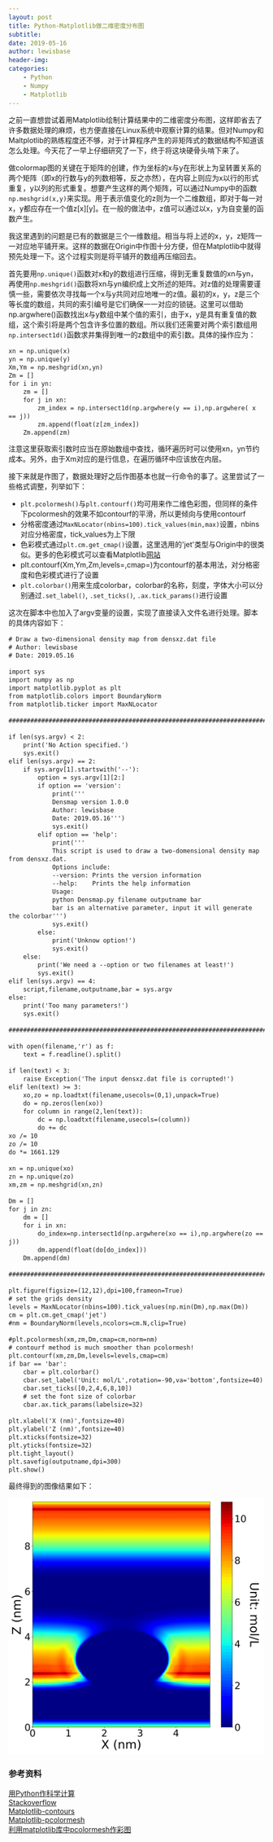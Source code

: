 ```yaml
---
layout: post
title: Python-Matplotlib做二维密度分布图
subtitle:
date: 2019-05-16
author: lewisbase
header-img:
categories: 
    - Python
    - Numpy
    - Matplotlib	
---
```

之前一直想尝试着用Matplotlib绘制计算结果中的二维密度分布图，这样即省去了许多数据处理的麻烦，也方便直接在Linux系统中观察计算的结果。但对Numpy和Maltplotlib的熟练程度还不够，对于计算程序产生的非矩阵式的数据结构不知道该怎么处理。今天花了一早上仔细研究了一下，终于将这块硬骨头啃下来了。

做colormap图的关键在于矩阵的创建，作为坐标的x与y在形状上为呈转置关系的两个矩阵（即x的行数与y的列数相等，反之亦然），在内容上则应为x以行的形式重复，y以列的形式重复。想要产生这样的两个矩阵，可以通过Numpy中的函数`np.meshgrid(x,y)`来实现。用于表示值变化的z则为一个二维数组，即对于每一对x，y都应存在一个值z[x][y]。在一般的做法中，z值可以通过以x，y为自变量的函数产生。

我这里遇到的问题是已有的数据是三个一维数组。相当与将上述的x，y，z矩阵一一对应地平铺开来。这样的数据在Origin中作图十分方便，但在Matplotlib中就得预先处理一下。这个过程实则是将平铺开的数组再压缩回去。

首先要用`np.unique()`函数对x和y的数组进行压缩，得到无重复数值的xn与yn，再使用`np.meshgrid()`函数将xn与yn编织成上文所述的矩阵。对z值的处理需要谨慎一些，需要依次寻找每一个x与y共同对应地唯一的z值。最初的x，y，z是三个等长度的数组，共同的索引编号是它们确保一一对应的锁链。这里可以借助np.argwhere()函数找出x与y数组中某个值的索引，由于x，y是具有重复值的数组，这个索引将是两个包含许多位置的数组。所以我们还需要对两个索引数组用`np.intersect1d()`函数求并集得到唯一的z数组中的索引数。具体的操作应为：

    xn = np.unique(x)
    yn = np.unique(y)
    Xm,Ym = np.meshgrid(xn,yn)
    Zm = []
    for i in yn:
        zm = []
        for j in xn:
            zm_index = np.intersect1d(np.argwhere(y == i),np.argwhere( x == j))
            zm.append(float(z[zm_index])
        Zm.append(zm)

注意这里获取索引数时应当在原始数组中查找，循环遍历时可以使用xn，yn节约成本。另外，由于Xm对应的是行信息，在遍历循环中应该放在内层。

接下来就是作图了，数据处理好之后作图基本也就一行命令的事了。这里尝试了一些格式调整，列举如下：

* `plt.pcolormesh()`与`plt.contourf()`均可用来作二维色彩图，但同样的条件下pcolormesh的效果不如contourf的平滑，所以更倾向与使用contourf
* 分格密度通过`MaxNLocator(nbins=100).tick_values(min,max)`设置，nbins对应分格密度，tick_values为上下限
* 色彩模式通过`plt.cm.get_cmap()`设置，这里选用的'jet'类型与Origin中的很类似。更多的色彩模式可以查看Matplotlib[网站](https://matplotlib.org/examples/color/colormaps_reference.html)
* plt.contourf(Xm,Ym,Zm,levels=,cmap=)为contourf的基本用法，对分格密度和色彩模式进行了设置
* `plt.colorbar()`用来生成colorbar，colorbar的名称，刻度，字体大小可以分别通过`.set_label()`, `.set_ticks()`, `.ax.tick_params()`进行设置

这次在脚本中也加入了argv变量的设置，实现了直接读入文件名进行处理。脚本的具体内容如下：


    # Draw a two-dimensional density map from densxz.dat file
    # Author: lewisbase
    # Date: 2019.05.16
    
    import sys
    import numpy as np 
    import matplotlib.pyplot as plt 
    from matplotlib.colors import BoundaryNorm
    from matplotlib.ticker import MaxNLocator
    
    ####################################################################################################
    
    if len(sys.argv) < 2:
        print('No Action specified.')
        sys.exit()
    elif len(sys.argv) == 2:
        if sys.argv[1].startswith('--'):
            option = sys.argv[1][2:]
            if option == 'version':
                print('''
                Densmap version 1.0.0
                Author: lewisbase
                Date: 2019.05.16''')
                sys.exit()
            elif option == 'help':
                print('''
                This script is used to draw a two-domensional density map from densxz.dat.
                Options include:
                --version: Prints the version information
                --help:    Prints the help information
                Usage:
                python Densmap.py filename outputname bar
                bar is an alternative parameter, input it will generate the colorbar''')
                sys.exit()
            else:
                print('Unknow option!')
                sys.exit()
        else:
            print('We need a --option or two filenames at least!')
            sys.exit()
    elif len(sys.argv) == 4:
        script,filename,outputname,bar = sys.argv
    else:
        print('Too many parameters!')
        sys.exit()
    
    ######################################################################################################
    
    with open(filename,'r') as f:
        text = f.readline().split()
    
    if len(text) < 3:
        raise Exception('The input densxz.dat file is corrupted!')
    elif len(text) >= 3:
        xo,zo = np.loadtxt(filename,usecols=(0,1),unpack=True)
        do = np.zeros(len(xo))
        for column in range(2,len(text)):
            dc = np.loadtxt(filename,usecols=(column))
            do += dc
    xo /= 10
    zo /= 10
    do *= 1661.129
    
    xn = np.unique(xo)
    zn = np.unique(zo)
    xm,zm = np.meshgrid(xn,zn)
    
    Dm = []
    for j in zn:
        dm = []
        for i in xn:
            do_index=np.intersect1d(np.argwhere(xo == i),np.argwhere(zo == j))
            dm.append(float(do[do_index]))
        Dm.append(dm)
    
    #######################################################################################################
    
    plt.figure(figsize=(12,12),dpi=100,frameon=True)
    # set the grids density
    levels = MaxNLocator(nbins=100).tick_values(np.min(Dm),np.max(Dm))
    cm = plt.cm.get_cmap('jet')
    #nm = BoundaryNorm(levels,ncolors=cm.N,clip=True)
    
    #plt.pcolormesh(xm,zm,Dm,cmap=cm,norm=nm)
    # contourf method is much smoother than pcolormesh!
    plt.contourf(xm,zm,Dm,levels=levels,cmap=cm)
    if bar == 'bar':
        cbar = plt.colorbar()
        cbar.set_label('Unit: mol/L',rotation=-90,va='bottom',fontsize=40)
        cbar.set_ticks([0,2,4,6,8,10])
        # set the font size of colorbar
        cbar.ax.tick_params(labelsize=32) 
    
    plt.xlabel('X (nm)',fontsize=40)
    plt.ylabel('Z (nm)',fontsize=40)
    plt.xticks(fontsize=32)
    plt.yticks(fontsize=32)
    plt.tight_layout()
    plt.savefig(outputname,dpi=300)
    plt.show()

最终得到的图像结果如下：

![Densmap](https://raw.githubusercontent.com/LewisBase/lewisbase.github.io/master/img/_images/2019-05-16-1.png)


### 参考资料

[用Python作科学计算](http://bigsec.net/b52/scipydoc/index.html)  
[Stackoverflow](https://stackoverflow.com/questions/24791614/numpy-pcolormesh-typeerror-dimensions-of-c-are-incompatible-with-x-and-or-y)  
[Matplotlib-contours](https://matplotlib.org/gallery/images_contours_and_fields/contourf_demo.html#sphx-glr-gallery-images-contours-and-fields-contourf-demo-py)  
[Matplotlib-pcolormesh](https://matplotlib.org/api/_as_gen/matplotlib.axes.Axes.pcolormesh.html#matplotlib.axes.Axes.pcolormesh)  
[利用matplotlib库中pcolormesh作彩图](https://doraemonzzz.com/2018/07/15/%E5%88%A9%E7%94%A8matplotlib%E5%BA%93%E4%B8%ADpcolormesh%E4%BD%9C%E5%BD%A9%E5%9B%BE/)
